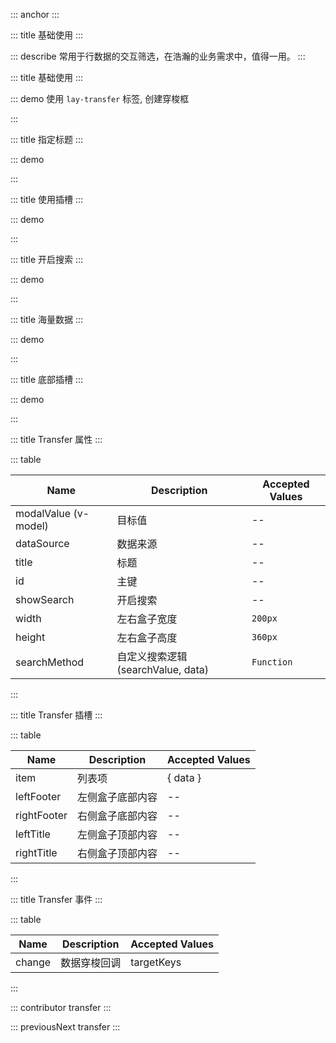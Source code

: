 ::: anchor
:::

::: title 基础使用
:::

::: describe 常用于行数据的交互筛选，在浩瀚的业务需求中，值得一用。
:::

::: title 基础使用
:::

::: demo 使用 `lay-transfer` 标签, 创建穿梭框

<template>
  <lay-transfer v-model="value1" :dataSource="dataSource1">
    <template #leftTitle> 标题1 </template>
    <template #rightTitle> 标题2 </template>
  </lay-transfer>
</template>

<script>
import { ref } from 'vue'

export default {
  setup() {

    const value1 = ref(['1']);
    const dataSource1 = ref([{id:'1', title:'易大师', disabled: true},{id:'2', title:'战争之王'}])

    return {
      value1,
      dataSource1
    }
  }
}
</script>

:::

::: title 指定标题
:::

::: demo

<template>
  <lay-transfer v-model="value2" :dataSource="dataSource2" :title="title"></lay-transfer>
</template>

<script>
import { ref } from 'vue'

export default {
  setup() {

    const value2 = ref([]);
    const dataSource2 = [{id:'1', title:'易大师'},{id:'2', title:'战争之王'}]
    const title = ['我喜欢的','我不喜欢的']

    return {
      value2,
      dataSource2,
      title
    }
  }
}
</script>

:::

::: title 使用插槽
:::

::: demo

<template>
  <lay-transfer v-model="value3" :dataSource="dataSource3">
    <template v-slot:item="{ data }">
      {{data.id}}
    </template>
  </lay-transfer>
</template>

<script>
import { ref } from 'vue'

export default {
  setup() {

    const value3 = ref([]);
    const dataSource3 = [{id:'1', title:'易大师'},{id:'2', title:'战争之王'}]

    return {
      value3,
      dataSource3
    }
  }
}
</script>

:::


::: title 开启搜索
:::

::: demo

<template>
  <lay-transfer v-model="value6" :dataSource="dataSource6" :showSearch="true" :searchMethod="searchMethod">
    <template v-slot:item="{ data }">
      {{data.label}}
    </template>
  </lay-transfer>
</template>

<script>
import { ref } from 'vue'

export default {
  setup() {

    const value6 = ref([]);

    const dataSource6 = [
      {id:'1', label:'无影剑'},
      {id:'2', label:'逸龙剑'},
      {id:'3', label:'精灵之语'},
      {id:'4', label:'十字斩刀-斗'},
      {id:'5', label:'落炎魔杖'},
      {id:'6', label:'石中剑'},
      {id:'7', label:'屠戮之刃'}
    ]

    const searchMethod = (text, item) => {
      console.log("text:" + text)
      return item.label.indexOf(text) != -1;
    }
    
    return {
      value6,
      dataSource6,
      searchMethod
    }
  }
}
</script>

::: 

::: title 海量数据
:::

::: demo

<template>
  <lay-transfer v-model="value4" :dataSource="dataSource4"></lay-transfer>
</template>

<script>
import { ref } from 'vue'

export default {
  setup() {

    const value4 = ref([]);

    const dataSource4 = [
      {id:'1', title:'无影剑'},
      {id:'2', title:'逸龙剑'},
      {id:'3', title:'精灵之语'},
      {id:'4', title:'十字斩刀-斗'},
      {id:'5', title:'落炎魔杖'},
      {id:'6', title:'石中剑'},
      {id:'7', title:'屠戮之刃'},
      {id:'8', title:'无影剑'},
      {id:'9', title:'逸龙剑'},
      {id:'10', title:'精灵之语'},
      {id:'11', title:'十字斩刀-斗'},
      {id:'12', title:'落炎魔杖'},
      {id:'13', title:'石中剑'},
      {id:'14', title:'屠戮之刃'},
      {id:'15', title:'落炎魔杖'},
      {id:'16', title:'石中剑'},
      {id:'17', title:'屠戮之刃'},
      {id:'18', title:'无影剑'},
      {id:'19', title:'逸龙剑'},
      {id:'20', title:'精灵之语'},
      {id:'21', title:'十字斩刀-斗'},
      {id:'22', title:'落炎魔杖'},
      {id:'23', title:'石中剑'},
      {id:'24', title:'屠戮之刃'}
    ]
    
    return {
      value4,
      dataSource4
    }
  }
}
</script>

:::

::: title 底部插槽
:::

::: demo

<template>
  <lay-transfer v-model="value5" :dataSource="dataSource5">
    <template v-slot:leftFooter>左侧底部</template>
    <template v-slot:rightFooter>右侧底部</template>
  </lay-transfer>
</template>

<script>
import { ref } from 'vue'

export default {
  setup() {

    const value5 = ref([])

    const dataSource5 = [
      {id:'1', title:'无影剑'},
      {id:'2', title:'逸龙剑'},
      {id:'3', title:'精灵之语'},
      {id:'4', title:'十字斩刀-斗'},
      {id:'5', title:'落炎魔杖'},
      {id:'6', title:'石中剑'},
      {id:'7', title:'屠戮之刃'}
    ]
    
    return {
      value5,
      dataSource5
    }
  }
}
</script>

::: 

::: title Transfer 属性
:::

::: table

| Name       | Description | Accepted Values |
| ---------- | ----------- | --------------- |
| modalValue (v-model) | 目标值    | --              |
| dataSource | 数据来源    | --              |
| title      | 标题        | --              |
| id         | 主键        | --              |
| showSearch | 开启搜索        | --              |
| width      | 左右盒子宽度        | `200px`              |
| height     | 左右盒子高度        |  `360px`              |
| searchMethod  | 自定义搜索逻辑 (searchValue, data)    | `Function` | -- | -- |

:::

::: title Transfer 插槽
:::

::: table

| Name | Description | Accepted Values |
| ---- | ----------- | --------------- |
| item | 列表项      | { data }        |
| leftFooter | 左侧盒子底部内容      | --      |
| rightFooter | 右侧盒子底部内容      | --        |
| leftTitle | 左侧盒子顶部内容      | --      |
| rightTitle | 右侧盒子顶部内容      | --        |

:::

::: title Transfer 事件
:::

::: table

| Name | Description | Accepted Values |
| ---- | ----------- | --------------- |
| change | 数据穿梭回调      | targetKeys        |

:::

::: contributor transfer
:::

::: previousNext transfer
:::